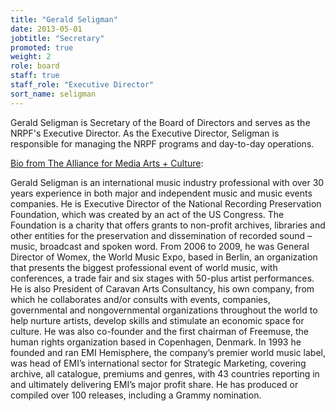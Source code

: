 ```yaml
---
title: "Gerald Seligman"
date: 2013-05-01
jobtitle: "Secretary"
promoted: true
weight: 2
role: board
staff: true
staff_role: "Executive Director"
sort_name: seligman
---
```


Gerald Seligman is Secretary of the Board of Directors and serves as the NRPF's Executive Director. As the Executive Director, Seligman is responsible for managing the NRPF programs and day-to-day operations. 

[Bio from The Alliance for Media Arts + Culture](http://www.thealliance.media/profile/gerald-seligman/):

Gerald Seligman is an international music industry professional with over 30 years experience in both major and independent music and music events companies. He is Executive Director of the National Recording Preservation Foundation, which was created by an act of the US Congress. The Foundation is a charity that offers grants to non-profit archives, libraries and other entities for the preservation and dissemination of recorded sound – music, broadcast and spoken word. From 2006 to 2009, he was General Director of Womex, the World Music Expo, based in Berlin, an organization that presents the biggest professional event of world music, with conferences, a trade fair and six stages with 50-plus artist performances. He is also President of Caravan Arts Consultancy, his own company, from which he collaborates and/or consults with events, companies, governmental and nongovernmental organizations throughout the world to help nurture artists, develop skills and stimulate an economic space for culture. He was also co-founder and the first chairman of Freemuse, the human rights organization based in Copenhagen, Denmark. In 1993 he founded and ran EMI Hemisphere, the company’s premier world music label, was head of EMI’s international sector for Strategic Marketing, covering archive, all catalogue, premiums and genres, with 43 countries reporting in and ultimately delivering EMI’s major profit share. He has produced or compiled over 100 releases, including a Grammy nomination.